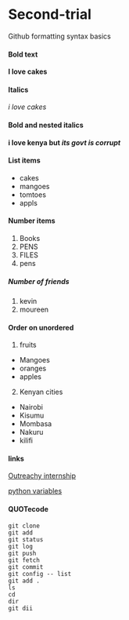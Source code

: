 # Second-trial
Github formatting syntax basics


 #### Bold text
 
 **I love cakes**
 
  #### Italics
  
  *i love cakes*
  
   #### Bold and nested italics
   
   **i love kenya but *its govt is corrupt***
  
   #### List items
   
   - cakes
   - mangoes
   - tomtoes
   - appls

 #### Number items
 1. Books
 2. PENS
 3. FILES
 4. pens


##### Number of friends

1. kevin
2. moureen


 #### Order on unordered
 1. fruits
  - Mangoes
  - oranges
  - apples
2. Kenyan cities
  - Nairobi
  - Kisumu
  - Mombasa
  - Nakuru
  - kilifi
  
 #### links
 
 [Outreachy internship](https://www.outreachy.org/docs/internship/)
 
[python variables](https://www.w3schools.com/python/python_lists_sort.asp)

 #### QUOTecode
 
 ```
 git clone
 git add
 git status
 git log
 git push
 git fetch
 git commit
 git config -- list
 git add .
 ls
 cd
 dir
 git dii
 ```

